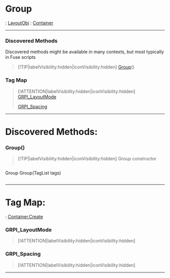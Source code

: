 # Group
 : [LayoutObj](LayoutObj.md) : [Container](Container.md)
___
### Discovered Methods  
Discovered methods might be available in many contexts, but most typically in Fuse scripts  
> [!TIP|labelVisibility:hidden|iconVisibility:hidden]
> [Group](#Group)()
>
### Tag Map
> [!ATTENTION|labelVisibility:hidden|iconVisibility:hidden]
> [GRPI_LayoutMode](#GRPI_LayoutMode)
>
> [GRPI_Spacing](#GRPI_Spacing)
>
___

# Discovered Methods: <!-- {docsify-ignore} -->

### Group()
> [!TIP|labelVisibility:hidden|iconVisibility:hidden]
> Group constructor
>
> ```php
Group Group(TagList tags)
> ```
>
___


# Tag Map: <!-- {docsify-ignore} -->

 : [Container.Create](Container.md#Create)
### GRPI_LayoutMode
> [!ATTENTION|labelVisibility:hidden|iconVisibility:hidden]
### GRPI_Spacing
> [!ATTENTION|labelVisibility:hidden|iconVisibility:hidden]
___

